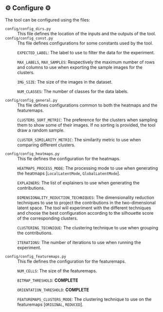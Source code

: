 ## ⚙️ Configure ⚙️

The tool can be configured using the files:

<dl>
    <code>config/config_dirs.py</code>
    <dd>
This file defines the location of the inputs and the outputs of the tool.
</dd>
    <code>config/config_const.py</code>
    <dd>
Ths file defines configurations for some constants used by the tool.

<code>EXPECTED_LABEL</code>: The label to use to filter the data for the experiment.

<code>MAX_LABELS</code>, <code>MAX_SAMPLES</code>: Respectively the maximum number of rows and columns to use when
exporting the sample images for the clusters.

<code>IMG_SIZE</code>: The size of the images in the dataset.

<code>NUM_CLASSES</code>: The number of classes for the data labels.

</dd>
    <code>config/config_general.py</code>
    <dd>
Ths file defines configurations common to both the heatmaps and the featuremaps.

<code>CLUSTERS_SORT_METRIC</code>: The preference for the clusters when sampling them to show some of their images. If
no sorting is provided, the tool draw a random sample.

<code>CLUSTER_SIMILARITY_METRIC</code>: The similarity metric to use when comparing different clusters.
</dd>
    <code>config/config_heatmaps.py</code>
    <dd>
This fle defines the configuration for the heatmaps.

<code>HEATMAPS_PROCESS_MODE</code>: The processing mode to use when generating the
heatmaps [`LocalLatentMode`, `GlobalLatentMode`].

<code>EXPLAINERS</code>: The list of explainers to use when generating the contributions.

<code>DIMENSIONALITY_REDUCTION_TECHNIQUES</code>: The dimensionality reduction techniques to use to project the
contributions in the two-dimensional latent space. The tool will experiment with the different techniques and choose the
best configuration according to the silhouette score of the corresponding clusters.

<code>CLUSTERING_TECHNIQUE</code>: The clustering technique to use when grouping the contributions.

<code>ITERATIONS</code>: The number of iterations to use when running the experiment.
</dd>
<code>config/config_featuremaps.py</code>
<dd>
This fle defines the configuration for the featuremaps.

<code>NUM_CELLS</code>: The size of the featuremaps.

<code>BITMAP_THRESHOLD</code>: <strong>COMPLETE</strong>

<code>ORIENTATION_THRESHOLD</code>: <strong>COMPLETE</strong>

<code>FEATUREMAPS_CLUSTERS_MODE</code>: The clustering technique to use on the featuremaps [`ORIGINAL`, `REDUCED`].
</dd>
</dl>
